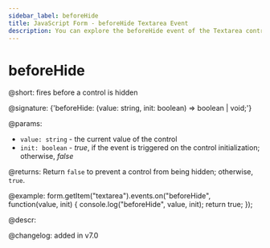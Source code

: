 ```yaml
---
sidebar_label: beforeHide
title: JavaScript Form - beforeHide Textarea Event 
description: You can explore the beforeHide event of the Textarea control of Form in the documentation of the DHTMLX JavaScript UI library. Browse developer guides and API reference, try out code examples and live demos, and download a free 30-day evaluation version of DHTMLX Suite 7.
---
```


# beforeHide

@short: fires before a control is hidden

@signature: {'beforeHide: (value: string, init: boolean) => boolean | void;'} 

@params:
- `value: string` - the current value of the control
- `init: boolean` - *true*, if the event is triggered on the control initialization; otherwise, *false*

@returns:
Return `false` to prevent a control from being hidden; otherwise, `true`.

@example:
form.getItem("textarea").events.on("beforeHide", function(value, init) {
    console.log("beforeHide", value, init);
    return true;
});

@descr:

@changelog: added in v7.0
